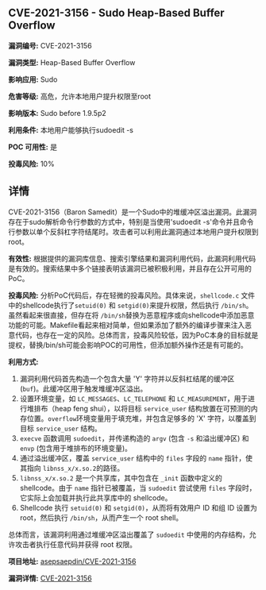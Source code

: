 ## CVE-2021-3156 - Sudo Heap-Based Buffer Overflow

**漏洞编号:** CVE-2021-3156

**漏洞类型:** Heap-Based Buffer Overflow

**影响应用:** Sudo

**危害等级:** 高危，允许本地用户提升权限至root

**影响版本:** Sudo before 1.9.5p2

**利用条件:** 本地用户能够执行sudoedit -s

**POC 可用性:** 是

**投毒风险:** 10%

## 详情

CVE-2021-3156（Baron Samedit）是一个Sudo中的堆缓冲区溢出漏洞。此漏洞存在于sudo解析命令行参数的方式中，特别是当使用'sudoedit -s'命令并且命令行参数以单个反斜杠字符结尾时。攻击者可以利用此漏洞通过本地用户提升权限到root。

**有效性:**
根据提供的漏洞库信息、搜索引擎结果和漏洞利用代码，此漏洞利用代码是有效的。搜索结果中多个链接表明该漏洞已被积极利用，并且存在公开可用的PoC。

**投毒风险:**
分析PoC代码后，存在轻微的投毒风险。具体来说，`shellcode.c` 文件中的shellcode执行了`setuid(0)` 和 `setgid(0)`来提升权限，然后执行 `/bin/sh`。虽然看起来很直接，但存在将 `/bin/sh`替换为恶意程序或向shellcode中添加恶意功能的可能。Makefile看起来相对简单，但如果添加了额外的编译步骤来注入恶意代码，也存在一定的风险。总体而言，投毒风险较低，因为PoC本身的目标就是提权，替换/bin/sh可能会影响POC的可用性，但添加额外操作还是有可能的。

**利用方式:**
1.  漏洞利用代码首先构造一个包含大量 'Y' 字符并以反斜杠结尾的缓冲区 (`buf`)。此缓冲区用于触发堆缓冲区溢出。
2.  设置环境变量，如 `LC_MESSAGES`、`LC_TELEPHONE` 和 `LC_MEASUREMENT`，用于进行堆排布（heap feng shui），以将目标 `service_user` 结构放置在可预测的内存位置。`overflow`环境变量用于填充堆，并包含足够多的 'X' 字符，以覆盖到目标 `service_user` 结构。
3.  `execve` 函数调用 `sudoedit`，并传递构造的 `argv` (包含 `-s` 和溢出缓冲区) 和 `envp` (包含用于堆排布的环境变量)。
4.  通过溢出缓冲区，覆盖 `service_user` 结构中的 `files` 字段的 `name` 指针，使其指向 `libnss_x/x.so.2`的路径。
5.  `libnss_x/x.so.2` 是一个共享库，其中包含在 `_init` 函数中定义的 shellcode。由于 `name` 指针已被覆盖，当 `sudoedit` 尝试使用 `files` 字段时，它实际上会加载并执行此共享库中的 shellcode。
6.  Shellcode 执行 `setuid(0)` 和 `setgid(0)`，从而将有效用户 ID 和组 ID 设置为 root，然后执行 `/bin/sh`，从而产生一个 root shell。

总体而言，该漏洞利用通过堆缓冲区溢出覆盖了 `sudoedit` 中使用的内存结构，允许攻击者执行任意代码并获得 root 权限。

**项目地址:** [asepsaepdin/CVE-2021-3156](https://github.com/asepsaepdin/CVE-2021-3156)

**漏洞详情:** [CVE-2021-3156](https://nvd.nist.gov/vuln/detail/CVE-2021-3156)